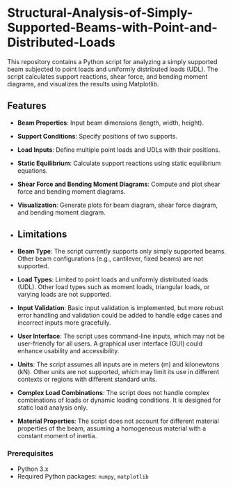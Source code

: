 # Structural-Analysis-of-Simply-Supported-Beams-with-Point-and-Distributed-Loads
This repository contains a Python script for analyzing a simply supported beam subjected to point loads and uniformly distributed loads (UDL). The script calculates support reactions, shear force, and bending moment diagrams, and visualizes the results using Matplotlib.

## Features

- **Beam Properties**: Input beam dimensions (length, width, height).
- **Support Conditions**: Specify positions of two supports.
- **Load Inputs**: Define multiple point loads and UDLs with their positions.
- **Static Equilibrium**: Calculate support reactions using static equilibrium equations.
- **Shear Force and Bending Moment Diagrams**: Compute and plot shear force and bending moment diagrams.
- **Visualization**: Generate plots for beam diagram, shear force diagram, and bending moment diagram.

- ## Limitations

- **Beam Type**: The script currently supports only simply supported beams. Other beam configurations (e.g., cantilever, fixed beams) are not supported.
- **Load Types**: Limited to point loads and uniformly distributed loads (UDL). Other load types such as moment loads, triangular loads, or varying loads are not supported.
- **Input Validation**: Basic input validation is implemented, but more robust error handling and validation could be added to handle edge cases and incorrect inputs more gracefully.
- **User Interface**: The script uses command-line inputs, which may not be user-friendly for all users. A graphical user interface (GUI) could enhance usability and accessibility.
- **Units**: The script assumes all inputs are in meters (m) and kilonewtons (kN). Other units are not supported, which may limit its use in different contexts or regions with different standard units.
- **Complex Load Combinations**: The script does not handle complex combinations of loads or dynamic loading conditions. It is designed for static load analysis only.
- **Material Properties**: The script does not account for different material properties of the beam, assuming a homogeneous material with a constant moment of inertia.

### Prerequisites
- Python 3.x
- Required Python packages: `numpy`, `matplotlib`



   
